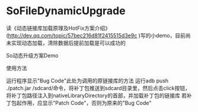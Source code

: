 # SoFileDynamicUpgrade
读《动态链接库加载原理及HotFix方案介绍》(http://dev.qq.com/topic/57bec216d81f2415515d3e9c )写的小demo，目前尚未实现动态加载，清除数据后提前加载是可以成功的


So动态升级方案Demo

使用方法

运行程序显示"Bug Code"此处为调用的原链接库的方法
运行adb push ./patch.jar /sdcard/命令，将补丁包推送到sdcard目录里，然后点击click按钮，将补丁包路径注入到nativeLibraryDirectory的首部，并加载补丁包的链接库
若补丁包起作用，应显示"Patch Code"，否则为原来的"Bug Code"
